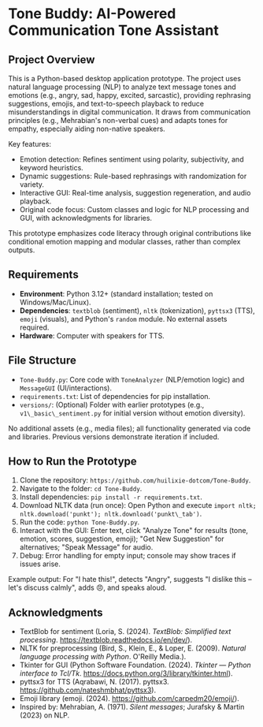 # Tone Buddy: AI-Powered Communication Tone Assistant

## Project Overview
This is a Python-based desktop application prototype. The project uses natural language processing (NLP) to analyze text message tones and emotions (e.g., angry, sad, happy, excited, sarcastic), providing rephrasing suggestions, emojis, and text-to-speech playback to reduce misunderstandings in digital communication. It draws from communication principles (e.g., Mehrabian's non-verbal cues) and adapts tones for empathy, especially aiding non-native speakers.

Key features:
* Emotion detection: Refines sentiment using polarity, subjectivity, and keyword heuristics.
* Dynamic suggestions: Rule-based rephrasings with randomization for variety.
* Interactive GUI: Real-time analysis, suggestion regeneration, and audio playback.
* Original code focus: Custom classes and logic for NLP processing and GUI, with acknowledgments for libraries.

This prototype emphasizes code literacy through original contributions like conditional emotion mapping and modular classes, rather than complex outputs.

## Requirements
* **Environment**: Python 3.12+ (standard installation; tested on Windows/Mac/Linux).
* **Dependencies**: `textblob` (sentiment), `nltk` (tokenization), `pyttsx3` (TTS), `emoji` (visuals), and Python's `random` module. No external assets required.
* **Hardware**: Computer with speakers for TTS.

## File Structure
* `Tone-Buddy.py`: Core code with `ToneAnalyzer` (NLP/emotion logic) and `MessageGUI` (UI/interactions).
* `requirements.txt`: List of dependencies for pip installation.
* `versions/`: (Optional) Folder with earlier prototypes (e.g., `v1\_basic\_sentiment.py` for initial version without emotion diversity).

No additional assets (e.g., media files); all functionality generated via code and libraries. Previous versions demonstrate iteration if included.

## How to Run the Prototype
1. Clone the repository: `https://github.com/huilixie-dotcom/Tone-Buddy`.
2. Navigate to the folder: `cd Tone-Buddy`.
3. Install dependencies: `pip install -r requirements.txt`.
4. Download NLTK data (run once): Open Python and execute `import nltk; nltk.download('punkt'); nltk.download('punkt\_tab')`.
5. Run the code: `python Tone-Buddy.py`.
6. Interact with the GUI: Enter text, click "Analyze Tone" for results (tone, emotion, scores, suggestion, emoji); "Get New Suggestion" for alternatives; "Speak Message" for audio.
7. Debug: Error handling for empty input; console may show traces if issues arise.

Example output: For "I hate this!", detects "Angry", suggests "I dislike this – let's discuss calmly", adds 😠, and speaks aloud.

## Acknowledgments
* TextBlob for sentiment (Loria, S. (2024). *TextBlob: Simplified text processing*. https://textblob.readthedocs.io/en/dev/).
* NLTK for preprocessing (Bird, S., Klein, E., \& Loper, E. (2009). *Natural language processing with Python*. O'Reilly Media.).
* Tkinter for GUI (Python Software Foundation. (2024). *Tkinter — Python interface to Tcl/Tk*. https://docs.python.org/3/library/tkinter.html).
* pyttsx3 for TTS (Aqrabawi, N. (2017). pyttsx3. https://github.com/nateshmbhat/pyttsx3).
* Emoji library (emoji. (2024). https://github.com/carpedm20/emoji/).
* Inspired by: Mehrabian, A. (1971). *Silent messages*; Jurafsky \& Martin (2023) on NLP.


